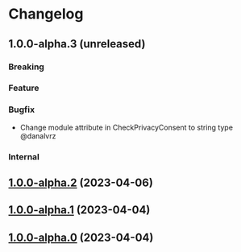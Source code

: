 # Changelog

## 1.0.0-alpha.3 (unreleased)

### Breaking

### Feature

### Bugfix
- Change module attribute in CheckPrivacyConsent to string type @danalvrz

### Internal

## [1.0.0-alpha.2](https://github.com/kitconcept/volto-social-blocks/compare/1.0.0-alpha.1...1.0.0-alpha.2) (2023-04-06)

## [1.0.0-alpha.1](https://github.com/kitconcept/volto-social-blocks/compare/1.0.0-alpha.0...1.0.0-alpha.1) (2023-04-04)

## [1.0.0-alpha.0](https://github.com/kitconcept/volto-social-blocks/compare/0.1.0...1.0.0-alpha.0) (2023-04-04)